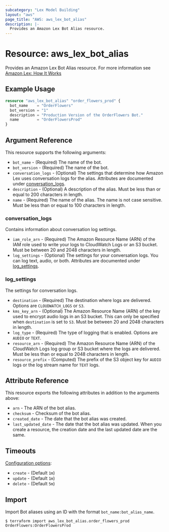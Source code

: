 ```yaml
---
subcategory: "Lex Model Building"
layout: "aws"
page_title: "AWS: aws_lex_bot_alias"
description: |-
  Provides an Amazon Lex Bot Alias resource.
---
```


# Resource: aws_lex_bot_alias

Provides an Amazon Lex Bot Alias resource. For more information see
[Amazon Lex: How It Works](https://docs.aws.amazon.com/lex/latest/dg/how-it-works.html)

## Example Usage

```terraform
resource "aws_lex_bot_alias" "order_flowers_prod" {
  bot_name    = "OrderFlowers"
  bot_version = "1"
  description = "Production Version of the OrderFlowers Bot."
  name        = "OrderFlowersProd"
}
```

## Argument Reference

This resource supports the following arguments:

* `bot_name` - (Required) The name of the bot.
* `bot_version` - (Required) The name of the bot.
* `conversation_logs` - (Optional) The settings that determine how Amazon Lex uses conversation logs for the alias. Attributes are documented under [conversation_logs](#conversation_logs).
* `description` - (Optional) A description of the alias. Must be less than or equal to 200 characters in length.
* `name` - (Required) The name of the alias. The name is not case sensitive. Must be less than or equal to 100 characters in length.

### conversation_logs

Contains information about conversation log settings.

* `iam_role_arn` - (Required) The Amazon Resource Name (ARN) of the IAM role used to write your logs to CloudWatch Logs or an S3 bucket. Must be between 20 and 2048 characters in length.
* `log_settings` - (Optional) The settings for your conversation logs. You can log text, audio, or both. Attributes are documented under [log_settings](#log_settings).

### log_settings

The settings for conversation logs.

* `destination` - (Required) The destination where logs are delivered. Options are `CLOUDWATCH_LOGS` or `S3`.
* `kms_key_arn` - (Optional) The Amazon Resource Name (ARN) of the key used to encrypt audio logs in an S3 bucket. This can only be specified when `destination` is set to `S3`. Must be between 20 and 2048 characters in length.
* `log_type` - (Required) The type of logging that is enabled. Options are `AUDIO` or `TEXT`.
* `resource_arn` - (Required) The Amazon Resource Name (ARN) of the CloudWatch Logs log group or S3 bucket where the logs are delivered. Must be less than or equal to 2048 characters in length.
* `resource_prefix` - (Computed) The prefix of the S3 object key for `AUDIO` logs or the log stream name for `TEXT` logs.

## Attribute Reference

This resource exports the following attributes in addition to the arguments above:

* `arn` - The ARN of the bot alias.
* `checksum` - Checksum of the bot alias.
* `created_date` - The date that the bot alias was created.
* `last_updated_date` - The date that the bot alias was updated. When you create a resource, the creation date and the last updated date are the same.

## Timeouts

[Configuration options](https://developer.hashicorp.com/terraform/language/resources/syntax#operation-timeouts):

* `create` - (Default `1m`)
* `update` - (Default `1m`)
* `delete` - (Default `5m`)

## Import

Import Bot aliases using an ID with the format `bot_name:bot_alias_name`.

```
$ terraform import aws_lex_bot_alias.order_flowers_prod OrderFlowers:OrderFlowersProd
```
